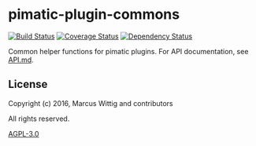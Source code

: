 # pimatic-plugin-commons

[![Build Status](https://travis-ci.org/mwittig/pimatic-plugin-commons.svg?branch=master)](https://travis-ci.org/mwittig/pimatic-plugin-commons)
[![Coverage Status](https://coveralls.io/repos/mwittig/pimatic-plugin-commons/badge.svg?branch=master&service=github)](https://coveralls.io/github/mwittig/pimatic-plugin-commons?branch=master)
[![Dependency Status](https://david-dm.org/mwittig/pimatic-plugin-commons.svg)](https://david-dm.org/mwittig/pimatic-plugin-commons)

Common helper functions for pimatic plugins. For API documentation, see 
[API.md](https://github.com/mwittig/pimatic-plugin-commons/blob/master/API.md).

## License

Copyright (c) 2016, Marcus Wittig and contributors

All rights reserved.

[AGPL-3.0](https://github.com/mwittig/pimatic-plugin-commons/blob/master/LICENSE)
